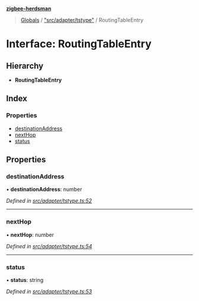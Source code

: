 **[zigbee-herdsman](../README.md)**

> [Globals](../README.md) / ["src/adapter/tstype"](../modules/_src_adapter_tstype_.md) / RoutingTableEntry

# Interface: RoutingTableEntry

## Hierarchy

* **RoutingTableEntry**

## Index

### Properties

* [destinationAddress](_src_adapter_tstype_.routingtableentry.md#destinationaddress)
* [nextHop](_src_adapter_tstype_.routingtableentry.md#nexthop)
* [status](_src_adapter_tstype_.routingtableentry.md#status)

## Properties

### destinationAddress

•  **destinationAddress**: number

*Defined in [src/adapter/tstype.ts:52](https://github.com/Koenkk/zigbee-herdsman/blob/master/src/src/adapter/tstype.ts#L52)*

___

### nextHop

•  **nextHop**: number

*Defined in [src/adapter/tstype.ts:54](https://github.com/Koenkk/zigbee-herdsman/blob/master/src/src/adapter/tstype.ts#L54)*

___

### status

•  **status**: string

*Defined in [src/adapter/tstype.ts:53](https://github.com/Koenkk/zigbee-herdsman/blob/master/src/src/adapter/tstype.ts#L53)*
